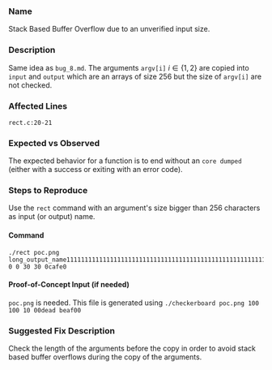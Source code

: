 ### Name
Stack Based Buffer Overflow due to an unverified input size.

### Description
Same idea as `bug_8.md`. The arguments `argv[i]` $i\in\{1,2\}$ are copied into `input` and `output` which are an arrays of size 256 but the size of `argv[i]` are not checked.

### Affected Lines
`rect.c:20-21`

### Expected vs Observed
The expected behavior for a function is to end without an `core dumped` (either with a success or exiting with an error code).

### Steps to Reproduce
Use the `rect` command with an argument's size bigger than 256 characters as input (or output) name.

#### Command
```
./rect poc.png long_output_name111111111111111111111111111111111111111111111111111111111111111111111111111111111111111111111111111111111111111111111111111111111111111111111111111111111111111111111111111111111111111111111111111111111111111111111111111111111111111111111111 0 0 30 30 0cafe0
```

#### Proof-of-Concept Input (if needed)
`poc.png` is needed. This file is generated using `./checkerboard poc.png 100 100 10 00dead beaf00`

### Suggested Fix Description
Check the length of the arguments before the copy in order to avoid stack based buffer overflows during the copy of the arguments.
